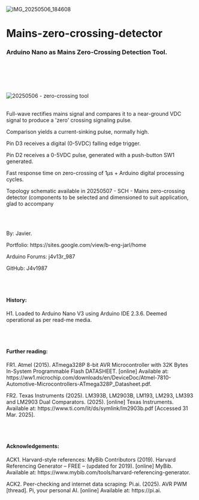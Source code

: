 ![IMG_20250506_184608](https://github.com/user-attachments/assets/6aa41025-fbae-4fe9-8aed-7d2f8a3c1569)
# Mains-zero-crossing-detector
<h3>Arduino Nano as Mains Zero-Crossing Detection Tool.</h3>
<br></br>

<br></br>
![20250506 - zero-crossing tool](https://github.com/user-attachments/assets/80fec426-3d91-4e6d-b5c0-e1d346a351c2)
<br></br>
<p>Full-wave rectifies mains signal and compares it to a near-ground VDC signal to produce a 'zero' crossing signaling pulse.</p>
<p>Comparison yields a current-sinking pulse, normally high.</p>
<p>Pin D3 receives a digital (0-5VDC) falling edge trigger.</p>
<p>Pin D2 receives a 0-5VDC pulse, generated with a push-button SW1 generated.</p>
<p>Fast response time on zero-crossing of 1µs + Arduino digital processing cycles.</p>
<p>Topology schematic available in 20250507 - SCH - Mains zero-crossing detector (components to be selected and dimensioned to suit application, glad to accompany</p>
<br></br>
<p>By: Javier.</p>
<p>Portfolio: https://sites.google.com/view/b-eng-jarl/home</p>
<p>Arduino Forums: j4v13r_987</p>
<p>GitHub: J4v1987</p>
<br></br>
<h4>History:</h4>
  <p>H1. Loaded to Arduino Nano V3 using Arduino IDE 2.3.6. Deemed operational as per read-me media.</p>
<br></br>
<h4>Further reading:</h4>
  <p>FR1. Atmel (2015). ATmega328P 8-bit AVR Microcontroller with 32K Bytes In-System Programmable Flash DATASHEET. [online] Available at: https://ww1.microchip.com/downloads/en/DeviceDoc/Atmel-7810-Automotive-Microcontrollers-ATmega328P_Datasheet.pdf.</p>
  <p>FR2. Texas Instruments (2025). LM393B, LM2903B, LM193, LM293, LM393 and LM2903 Dual Comparators. (2025). [online] Texas Instruments. Available at: https://www.ti.com/lit/ds/symlink/lm2903b.pdf [Accessed 31 Mar. 2025].</p>
<br></br>
<h4>Acknowledgements:</h4>
  <p>ACK1. Harvard-style references: MyBib Contributors (2019). Harvard Referencing Generator – FREE – (updated for 2019). [online] MyBib. Available at: https://www.mybib.com/tools/harvard-referencing-generator.</p>
  <p>ACK2. Peer-checking and internet data scraping: Pi.ai. (2025). AVR PWM [thread]. Pi, your personal AI. [online] Available at: https://pi.ai.</p>
